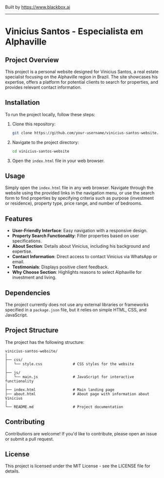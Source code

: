 
Built by https://www.blackbox.ai

---

# Vinicius Santos - Especialista em Alphaville

## Project Overview
This project is a personal website designed for Vinicius Santos, a real estate specialist focusing on the Alphaville region in Brazil. The site showcases his expertise, offers a platform for potential clients to search for properties, and provides relevant contact information.

## Installation
To run the project locally, follow these steps:

1. Clone this repository:
   ```bash
   git clone https://github.com/your-username/vinicius-santos-website.git
   ```
2. Navigate to the project directory:
   ```bash
   cd vinicius-santos-website
   ```
3. Open the `index.html` file in your web browser.

## Usage
Simply open the `index.html` file in any web browser. Navigate through the website using the provided links in the navigation menu, or use the search form to find properties by specifying criteria such as purpose (investment or residence), property type, price range, and number of bedrooms.

## Features
- **User-Friendly Interface**: Easy navigation with a responsive design.
- **Property Search Functionality**: Filter properties based on user specifications.
- **About Section**: Details about Vinicius, including his background and expertise.
- **Contact Information**: Direct access to contact Vinicius via WhatsApp or email.
- **Testimonials**: Displays positive client feedback.
- **Why Choose Section**: Highlights reasons to select Alphaville for investment and living.

## Dependencies
The project currently does not use any external libraries or frameworks specified in a `package.json` file, but it relies on simple HTML, CSS, and JavaScript.

## Project Structure
The project has the following structure:
```plaintext
vinicius-santos-website/
│
├── css/
│   └── style.css              # CSS styles for the website
│
├── js/
│   └── main.js                # JavaScript for interactive functionality
│
├── index.html                 # Main landing page
├── about.html                 # About page with information about Vinicius
│
└── README.md                  # Project documentation
```

## Contributing
Contributions are welcome! If you'd like to contribute, please open an issue or submit a pull request.

## License
This project is licensed under the MIT License - see the LICENSE file for details.